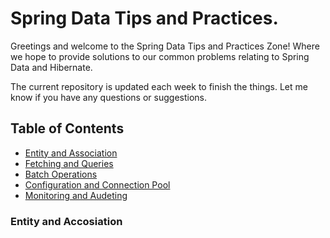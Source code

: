 # Spring Data Tips and Practices.

Greetings and welcome to the Spring Data Tips and Practices Zone! Where we hope to provide solutions to our common problems relating to Spring Data and Hibernate.

The current repository is updated each week to finish the things.
Let me know if you have any questions or suggestions.

## Table of Contents
* [Entity and Association](#entity-and-accosiation)
* [Fetching and Queries](#fetching-and-queries)
* [Batch Operations](#batch-operations)
* [Configuration and Connection Pool](#configuration-and-connection-pool)
* [Monitoring and Audeting](#monitoring-and-audeting)

### Entity and Accosiation


